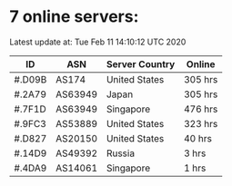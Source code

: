 # 7 online servers:

Latest update at: Tue Feb 11 14:10:12 UTC 2020

| ID | ASN | Server Country | Online |
| -- | --- | -------------- | ------ |
| #.D09B | AS174 | United States | 305 hrs |
| #.2A79 | AS63949 | Japan | 305 hrs |
| #.7F1D | AS63949 | Singapore | 476 hrs |
| #.9FC3 | AS53889 | United States | 323 hrs |
| #.D827 | AS20150 | United States | 40 hrs |
| #.14D9 | AS49392 | Russia | 3 hrs |
| #.4DA9 | AS14061 | Singapore | 1 hrs |

